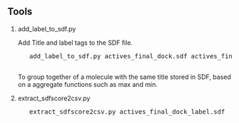 <h2>Tools</h2>
<ol>
   <li>add_label_to_sdf.py</li>
   <p>Add Title and label tags to the SDF file.</p>
   <pre line="1" lang="python">
   add_label_to_sdf.py actives_final_dock.sdf actives_final_dock_label.sdf active
   </pre>
   <p>To group together of a molecule with the same title stored in SDF, based on a aggregate functions such as max and min.</p>
   <li>extract_sdfscore2csv.py</li>
   <pre line="1" lang="python">
   extract_sdfscore2csv.py actives_final_dock_label.sdf  Chemgauss4 min
   </pre>
</ol>
